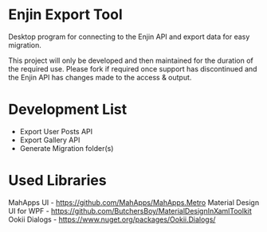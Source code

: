 # Enjin Export Tool
Desktop program for connecting to the Enjin API and export data for easy migration. 

This project will only be developed and then maintained for the duration of the required use. 
Please fork if required once support has discontinued and the Enjin API has changes made to the access & output.


# Development List
- Export User Posts API
- Export Gallery API
- Generate Migration folder(s)

# Used Libraries

MahApps UI - https://github.com/MahApps/MahApps.Metro
Material Design UI for WPF - https://github.com/ButchersBoy/MaterialDesignInXamlToolkit
Ookii Dialogs - https://www.nuget.org/packages/Ookii.Dialogs/
